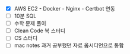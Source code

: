 - [x] AWS EC2 - Docker - Nginx - Certbot 연동
- [ ] 10분 SQL
- [ ] 수학 문제 풀이
- [ ] Clean Code 북 스터디
- [ ] CS 스터디
- [ ] mac notes 과거 공부했던 자료 옵시디언으로 통합